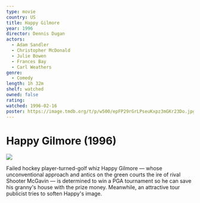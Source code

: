```yaml
---
type: movie
country: US
title: Happy Gilmore
year: 1996
director: Dennis Dugan
actors:
  - Adam Sandler
  - Christopher McDonald
  - Julie Bowen
  - Frances Bay
  - Carl Weathers
genre:
  - Comedy
length: 1h 32m
shelf: watched
owned: false
rating:
watched: 1996-02-16
poster: https://image.tmdb.org/t/p/w500/epFP29rGrLPseuKxpz3mGKr23Do.jpg
---
```


# Happy Gilmore (1996)

![](https://image.tmdb.org/t/p/w500/epFP29rGrLPseuKxpz3mGKr23Do.jpg)

Failed hockey player-turned-golf whiz Happy Gilmore — whose unconventional approach and antics on the green courts the ire of rival Shooter McGavin — is determined to win a PGA tournament so he can save his granny's house with the prize money. Meanwhile, an attractive tour publicist tries to soften Happy's image.